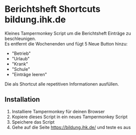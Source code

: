 # Berichtsheft Shortcuts bildung.ihk.de

Kleines Tampermonkey Script um die Berichtsheft Einträge zu beschleunigen. <br/>
Es entfernt die Wochenenden und fügt 5 Neue Button hinzu:
- "Betrieb"
- "Urlaub"
- "Krank"
- "Schule"
- "Einträge leeren"

Die als Shortcut alle repetitiven Informationen ausfüllen.

## Installation

1. Installiere Tampermonkey für deinen Browser
2. Kopiere dieses Script in ein neues Tampermonkey Script
3. Speichere das Script
4. Gehe auf die Seite https://bildung.ihk.de/ und teste es aus
